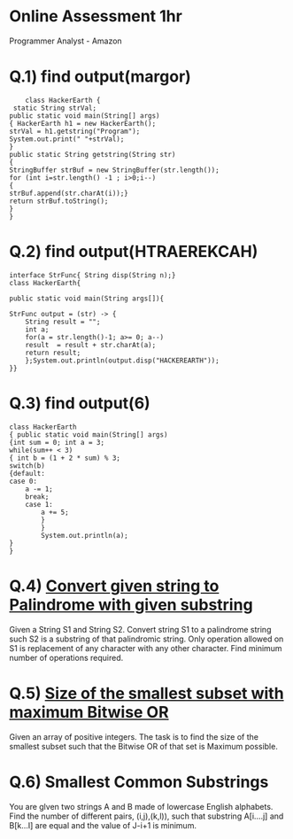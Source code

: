 # Online Assessment 1hr
Programmer Analyst - Amazon 
# Q.1) find output(margor)
        class HackerEarth {
     static String strVal;
    public static void main(String[] args)
    { HackerEarth h1 = new HackerEarth();
    strVal = h1.getstring("Program");
    System.out.print(" "+strVal);
    }
    public static String getstring(String str)
    {
    StringBuffer strBuf = new StringBuffer(str.length());
    for (int i=str.length() -1 ; i>0;i--)
    {
    strBuf.append(str.charAt(i));}
    return strBuf.toString();
    }
    }
# Q.2)  find output(HTRAEREKCAH)
    interface StrFunc{ String disp(String n);}
    class HackerEarth{

    public static void main(String args[]){

    StrFunc output = (str) -> { 
        String result = ""; 
        int a; 
        for(a = str.length()-1; a>= 0; a--) 
        result  = result + str.charAt(a);
        return result;
        };System.out.println(output.disp("HACKEREARTH"));
    }}
# Q.3) find output(6)
    class HackerEarth 
    { public static void main(String[] args) 
    {int sum = 0; int a = 3;
    while(sum++ < 3) 
    { int b = (1 + 2 * sum) % 3;
    switch(b)
    {default:
    case 0:
        a -= 1;
        break;
        case 1:
            a += 5;
            }
            }
            System.out.println(a);
    }
    }

# Q.4) [Convert given string to Palindrome with given substring](https://stackoverflow.com/questions/54959424/convert-given-string-to-palindrome-with-given-substring)
Given a String S1 and String S2. Convert string S1 to a palindrome string such S2 is a substring of that palindromic string. Only operation allowed on S1 is replacement of any character with any other character. Find minimum number of operations required.
# Q.5) [Size of the smallest subset with maximum Bitwise OR](https://www.geeksforgeeks.org/size-of-the-smallest-subset-with-maximum-bitwise-or/)
Given an array of positive integers. The task is to find the size of the smallest subset such that the Bitwise OR of that set is Maximum possible. 
# Q.6) Smallest Common Substrings 
You are glven two strings A and B made of lowercase English alphabets. Find the number of different pairs, (i,j),(k,l)), such that substring A[i….j] and B[k...I] are equal and the value of J-i+1 is minimum.

